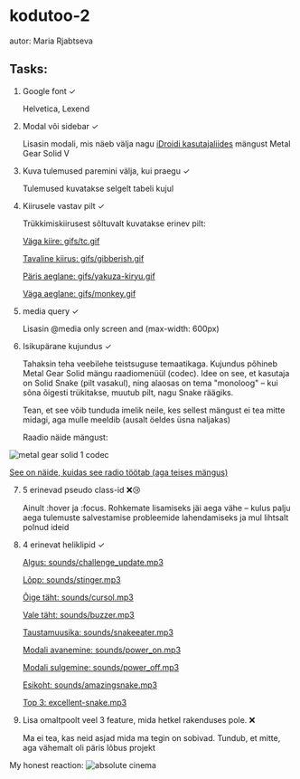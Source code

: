 # kodutoo-2
autor: Maria Rjabtseva
## Tasks:
1. Google font ✓

    Helvetica, Lexend

2. Modal või sidebar ✓

    Lisasin modali, mis näeb välja nagu [iDroidi kasutajaliides](https://www.youtube.com/embed/PbUlhICtma4) mängust Metal Gear Solid V

3. Kuva tulemused paremini välja, kui praegu ✓

    Tulemused kuvatakse selgelt tabeli kujul

4. Kiirusele vastav pilt ✓

    Trükkimiskiirusest sõltuvalt kuvatakse erinev pilt:

    [Väga kiire: gifs/tc.gif](gifs/tc.gif)

    [Tavaline kiirus: gifs/gibberish.gif](gifs/gibberish.gif)

    [Päris aeglane: gifs/yakuza-kiryu.gif](gifs/yakuza-kiryu.gif)

    [Väga aeglane: gifs/monkey.gif](gifs/monkey.gif)


5. media query ✓

    Lisasin @media only screen and (max-width: 600px)

6. Isikupärane kujundus ✓

    Tahaksin teha veebilehe teistsuguse temaatikaga. Kujundus põhineb Metal Gear Solid mängu raadiomenüül (codec). Idee on see, et kasutaja on Solid Snake (pilt vasakul), ning alaosas on tema "monoloog" – kui sõna õigesti trükitakse, muutub pilt, nagu Snake räägiks.

    Tean, et see võib tunduda imelik neile, kes sellest mängust ei tea mitte midagi, aga mulle meeldib (ausalt öeldes üsna naljakas)

    Raadio näide mängust:
    
![metal gear solid 1 codec](https://encrypted-tbn0.gstatic.com/images?q=tbn:ANd9GcR4l8d6ILXYfjRCrjcZxo-018XTKsY6XgR6kA&s)

  [See on näide, kuidas see radio töötab (aga teises mängus)](https://www.youtube.com/embed/W8Aet4sG4nI)

7. 5 erinevad pseudo class-id ❌😢

    Ainult :hover ja :focus. Rohkemate lisamiseks jäi aega vähe – kulus palju aega tulemuste salvestamise probleemide lahendamiseks ja mul lihtsalt polnud ideid


8. 4 erinevat heliklipid ✓


    [Algus: sounds/challenge_update.mp3](sounds/challenge_update.mp3)

    [Lõpp: sounds/stinger.mp3](sounds/stinger.mp3)

    [Õige täht: sounds/cursol.mp3](sounds/cursol.mp3)

    [Vale täht: sounds/buzzer.mp3](sounds/buzzer.mp3)

    [Taustamuusika: sounds/snakeeater.mp3](sounds/snakeeater.mp3)

    [Modali avanemine: sounds/power_on.mp3](sounds/power_on.mp3)

    [Modali sulgemine: sounds/power_off.mp3](sounds/power_off.mp3)

    [Esikoht: sounds/amazingsnake.mp3](sounds/amazingsnake.mp3)

    [Top 3: excellent-snake.mp3](https://www.myinstants.com/media/sounds/excellent-snake.mp3)

10. Lisa omaltpoolt veel 3 feature, mida hetkel rakenduses pole. ❌

    Ma ei tea, kas neid asjad mida ma tegin on sobivad. Tundub, et mitte, aga vähemalt oli päris lõbus projekt




My honest reaction:
![absolute cinema](https://pbs.twimg.com/media/GNon_-_XgAAeJWT.jpg)
